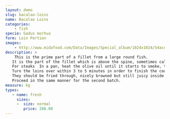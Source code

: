 ```yaml
---
layout: demo
slug: bacalao-loins
name: Bacalao Loins
categories:
    - fish
specie: Gadus morhua
form: Loin Portion
images:
    - http://www.midafood.com/Data/Images/Special_album/1024x1024/54ace5b24635a495.JPG
description: >
    This is the prime part of a fillet from a large round fish.
   It is the part of the fillet which is above the spine, sometimes called the top back loin.
   For steaks  In a pan, heat the olive oil until it starts to smoke, then put in 4 pieces of bacalao -  it is best to fry them in batches so that the oil maintains the ideal temperature.
   Turn the loins over within 3 to 5 minutes in order to finish the cooking.
   They should be fried through, nicely browned but still juicy inside.
   Proceed in the same manner for the second batch.
measure: kg
types:
   - name: fresh
     sizes:
     -  size: normal
        price: 288.00
---
```

